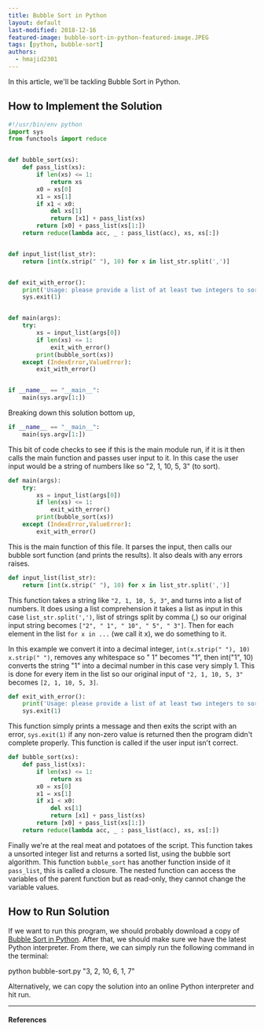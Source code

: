 ```yaml
---
title: Bubble Sort in Python
layout: default
last-modified: 2018-12-16
featured-image: bubble-sort-in-python-featured-image.JPEG
tags: [python, bubble-sort]
authors:
  - hmajid2301
---
```

  
In this article, we'll be tackling Bubble Sort in Python.

## How to Implement the Solution

```python
#!/usr/bin/env python
import sys
from functools import reduce


def bubble_sort(xs):
    def pass_list(xs):
        if len(xs) <= 1:
            return xs
        x0 = xs[0]
        x1 = xs[1]
        if x1 < x0:
            del xs[1]
            return [x1] + pass_list(xs)
        return [x0] + pass_list(xs[1:])
    return reduce(lambda acc, _ : pass_list(acc), xs, xs[:])


def input_list(list_str):
    return [int(x.strip(" "), 10) for x in list_str.split(',')]


def exit_with_error():
    print('Usage: please provide a list of at least two integers to sort in the format “1, 2, 3, 4, 5”')
    sys.exit(1)


def main(args):
    try:
        xs = input_list(args[0])
        if len(xs) <= 1:
            exit_with_error()
        print(bubble_sort(xs))
    except (IndexError,ValueError):
        exit_with_error()


if __name__ == "__main__":
    main(sys.argv[1:])
```

Breaking down this solution bottom up,

```python
if __name__ == "__main__":
    main(sys.argv[1:])
```

This bit of code checks to see if this is the main module run, if it is it then calls the main function and passes user input to it.
In this case the user input would be a string of numbers like so "2, 1, 10, 5, 3" (to sort).

```python
def main(args):
    try:
        xs = input_list(args[0])
        if len(xs) <= 1:
            exit_with_error()
        print(bubble_sort(xs))
    except (IndexError,ValueError):
        exit_with_error()
```

This is the main function of this file. It parses the input, then calls our bubble sort function (and prints the results).
It also deals with any errors raises.

```python
def input_list(list_str):
    return [int(x.strip(" "), 10) for x in list_str.split(',')]
```

This function takes a string like `"2, 1, 10, 5, 3"`, and turns into a list of numbers. It does using a list comprehension it takes a
list as input in this case `list_str.split(',')`, list of strings split by comma (,) so our original input string becomes `["2", " 1", " 10", " 5", " 3"]`.
Then for each element in the list `for x in ...` (we call it x),  we do something to it.

In this example we convert it into a decimal integer, `int(x.strip(" "), 10)`
`x.strip(" ")`, removes any whitespace so " 1" becomes "1", then int("1", 10) converts the string "1" into a decimal number in this case very simply 1. This is done
for every item in the list so our original input of `"2, 1, 10, 5, 3"` becomes `[2, 1, 10, 5, 3]`.

```python
def exit_with_error():
    print('Usage: please provide a list of at least two integers to sort in the format “1, 2, 3, 4, 5”')
    sys.exit(1)
```

This function simply prints a message and then exits the script with an error, `sys.exit(1)` if any non-zero value is returned then the program didn't complete properly.
This function is called if the user input isn't correct.

```python
def bubble_sort(xs):
    def pass_list(xs):
        if len(xs) <= 1:
            return xs
        x0 = xs[0]
        x1 = xs[1]
        if x1 < x0:
            del xs[1]
            return [x1] + pass_list(xs)
        return [x0] + pass_list(xs[1:])
    return reduce(lambda acc, _ : pass_list(acc), xs, xs[:])
```

Finally we're at the real meat and potatoes of the script. This function takes a unsorted integer list and returns a sorted list, using the bubble sort algorithm.
This function `bubble_sort` has another function inside of it `pass_list`, this is called a closure. The nested function can access the variables of the parent function
but as read-only, they cannot change the variable values.

## How to Run Solution

If we want to run this program, we should probably download a copy of [Bubble Sort in Python](https://github.com/TheRenegadeCoder/sample-programs/blob/master/archive/p/python/bubble-sort.py). After that, we should make sure we have the latest Python interpreter. From there, we can simply run the following command in the terminal:

python bubble-sort.py "3, 2, 10, 6, 1, 7"

Alternatively, we can copy the solution into an online Python interpreter and hit run.

---

#### References
